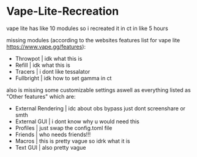 # Vape-Lite-Recreation
vape lite has like 10 modules so i recreated it in ct in like 5 hours

missing modules (according to the websites features list for vape lite https://www.vape.gg/features):
- Throwpot | idk what this is
- Refill | idk what this is
- Tracers | i dont like tessalator
- Fullbright | idk how to set gamma in ct

also is missing some customizable settings aswell as everything listed as "Other features" which are:
- External Rendering | idc about obs bypass just dont screenshare or smth
- External GUI | i dont know why u would need this
- Profiles | just swap the config.toml file
- Friends | who needs friends!!!
- Macros | this is pretty vague so idrk what it is
- Text GUI | also pretty vague
